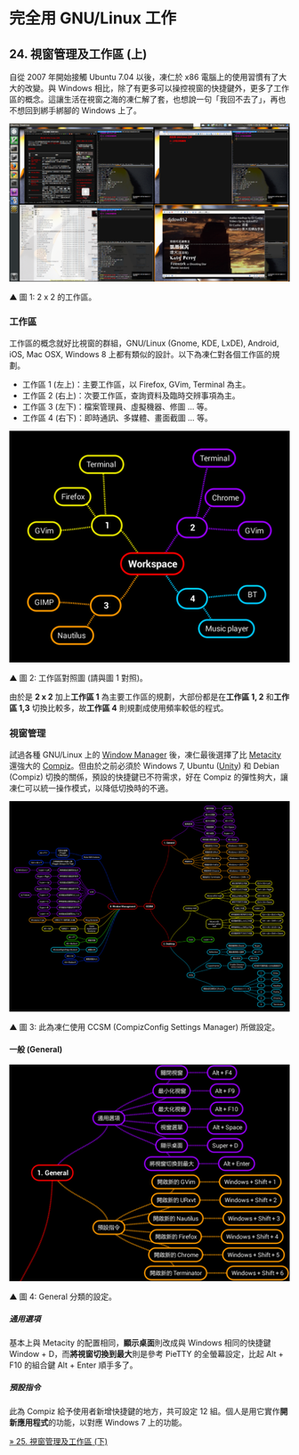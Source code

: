 # 完全用 GNU/Linux 工作

## 24. 視窗管理及工作區 (上)

自從 2007 年開始接觸 Ubuntu 7.04 以後，凍仁於 x86 電腦上的使用習慣有了大大的改變。與 Windows 相比，除了有更多可以操控視窗的快捷鍵外，更多了工作區的概念。這讓生活在視窗之海的凍仁解了套，也想說一句「我回不去了」，再也不想回到綁手綁腳的 Windows 上了。

![2013-10-11-workspace-01.png](imgs/2013-10-11-workspace-01.png "2013-10-11-workspace-01.png")

▲ 圖 1: 2 x 2 的工作區。

### 工作區

工作區的概念就好比視窗的群組，GNU/Linux (Gnome, KDE, LxDE), Android, iOS, Mac OSX, Windows 8 上都有類似的設計。以下為凍仁對各個工作區的規劃。

- 工作區 1 (左上)：主要工作區，以 Firefox, GVim, Terminal 為主。
- 工作區 2 (右上)：次要工作區，查詢資料及臨時交辨事項為主。
- 工作區 3 (左下)：檔案管理員、虛擬機器、修圖 … 等。
- 工作區 4 (右下)：即時通訊、多媒體、畫面截圖 … 等。

![2013-10-12-workspace.png](imgs/2013-10-12-workspace.png "2013-10-12-workspace.png")

▲ 圖 2: 工作區對照圖 (請與圖 1 對照)。

由於是 **2 x 2** 加上**工作區 1** 為主要工作區的規劃，大部份都是在**工作區 1, 2** 和**工作區 1,3** 切換比較多，故**工作區 4** 則規劃成使用頻率較低的程式。

### 視窗管理

試過各種 GNU/Linux 上的 [Window Manager](http://zh.wikipedia.org/wiki/X%E8%A6%96%E7%AA%97%E7%AE%A1%E7%90%86%E5%99%A8) 後，凍仁最後選擇了比 [Metacity](http://zh.wikipedia.org/wiki/Metacity) 還強大的 [Compiz](http://zh.wikipedia.org/wiki/Compiz)。但由於之前必須於 Windows 7, Ubuntu ([Unity](http://zh.wikipedia.org/wiki/Unity)) 和 Debian (Compiz) 切換的關係，預設的快捷鍵已不符需求，好在 Compiz 的彈性夠大，讓凍仁可以統一操作模式，以降低切換時的不適。

![2013-10-12-ccsm-01.png](imgs/2013-10-12-ccsm-01.png "2013-10-12-ccsm-01.png")

▲ 圖 3: 此為凍仁使用 CCSM (CompizConfig Settings Manager) 所做設定。

#### 一般 (General)

![2013-10-12-ccsm-02.png](imgs/2013-10-12-ccsm-02.png "2013-10-12-ccsm-02.png")

▲ 圖 4: General 分類的設定。

##### 通用選項

基本上與 Metacity 的配置相同，**顯示桌面**則改成與 Windows 相同的快捷鍵 Window + D，而**將視窗切換到最大**則是參考 PieTTY 的全螢幕設定，比起 Alt + F10 的組合鍵 Alt + Enter 順手多了。

##### 預設指令

此為 Compiz 給予使用者新增快捷鍵的地方，共可設定 12 組。個人是用它實作**開新應用程式**的功能，以對應 Windows 7 上的功能。


[» 25. 視窗管理及工作區 (下)](25.wm-and-workspace-2.md)
